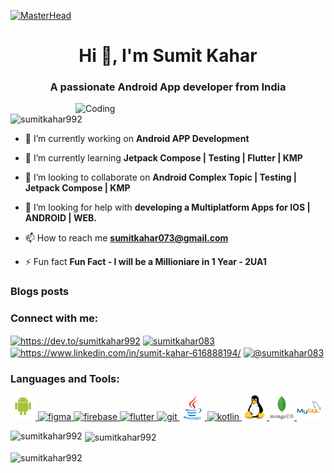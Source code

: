 [![MasterHead](https://3.bp.blogspot.com/-dB6ndKqIAuI/XdWeOASO5AI/AAAAAAAANZA/MSbT9mh6bukxkI-tqnu_GARIZZV5WNVhQCLcBGAsYHQ/s1600/image1.gif)](https://rishavchanda.io)
<h1 align="center">Hi 👋, I'm Sumit Kahar</h1>
<h3 align="center">A passionate Android App developer from India</h3>
<img align="right" alt="Coding" width="400" src="https://cdn.dribbble.com/userupload/7081683/file/original-9c605f4d487a4432e502ec3bb851e440.gif">

<p align="left"> <img src="https://komarev.com/ghpvc/?username=sumitkahar992&label=Profile%20views&color=0e75b6&style=flat" alt="sumitkahar992" /> </p>

- 🔭 I’m currently working on **Android APP Development**

- 🌱 I’m currently learning **Jetpack Compose | Testing | Flutter | KMP**

- 👯 I’m looking to collaborate on **Android Complex Topic | Testing | Jetpack Compose | KMP**

- 🤝 I’m looking for help with **developing a Multiplatform Apps for IOS | ANDROID | WEB.**

- 📫 How to reach me **sumitkahar073@gmail.com**

- ⚡ Fun fact **Fun Fact - I will be a Millioniare in 1 Year - 2UA1**

### Blogs posts
<!-- BLOG-POST-LIST:START -->
<!-- BLOG-POST-LIST:END -->

<h3 align="left">Connect with me:</h3>
<p align="left">
<a href="https://dev.to/https://dev.to/sumitkahar992" target="blank"><img align="center" src="https://raw.githubusercontent.com/rahuldkjain/github-profile-readme-generator/master/src/images/icons/Social/devto.svg" alt="https://dev.to/sumitkahar992" height="30" width="40" /></a>
<a href="https://twitter.com/sumitkahar083" target="blank"><img align="center" src="https://raw.githubusercontent.com/rahuldkjain/github-profile-readme-generator/master/src/images/icons/Social/twitter.svg" alt="sumitkahar083" height="30" width="40" /></a>
<a href="https://linkedin.com/in/https://www.linkedin.com/in/sumit-kahar-616888194/" target="blank"><img align="center" src="https://raw.githubusercontent.com/rahuldkjain/github-profile-readme-generator/master/src/images/icons/Social/linked-in-alt.svg" alt="https://www.linkedin.com/in/sumit-kahar-616888194/" height="30" width="40" /></a>
<a href="https://medium.com/@sumitkahar083" target="blank"><img align="center" src="https://raw.githubusercontent.com/rahuldkjain/github-profile-readme-generator/master/src/images/icons/Social/medium.svg" alt="@sumitkahar083" height="30" width="40" /></a>
</p>

<h3 align="left">Languages and Tools:</h3>
<p align="left"> <a href="https://developer.android.com" target="_blank" rel="noreferrer"> <img src="https://raw.githubusercontent.com/devicons/devicon/master/icons/android/android-original-wordmark.svg" alt="android" width="40" height="40"/> </a> <a href="https://www.figma.com/" target="_blank" rel="noreferrer"> <img src="https://www.vectorlogo.zone/logos/figma/figma-icon.svg" alt="figma" width="40" height="40"/> </a> <a href="https://firebase.google.com/" target="_blank" rel="noreferrer"> <img src="https://www.vectorlogo.zone/logos/firebase/firebase-icon.svg" alt="firebase" width="40" height="40"/> </a> <a href="https://flutter.dev" target="_blank" rel="noreferrer"> <img src="https://www.vectorlogo.zone/logos/flutterio/flutterio-icon.svg" alt="flutter" width="40" height="40"/> </a> <a href="https://git-scm.com/" target="_blank" rel="noreferrer"> <img src="https://www.vectorlogo.zone/logos/git-scm/git-scm-icon.svg" alt="git" width="40" height="40"/> </a> <a href="https://www.java.com" target="_blank" rel="noreferrer"> <img src="https://raw.githubusercontent.com/devicons/devicon/master/icons/java/java-original.svg" alt="java" width="40" height="40"/> </a> <a href="https://kotlinlang.org" target="_blank" rel="noreferrer"> <img src="https://www.vectorlogo.zone/logos/kotlinlang/kotlinlang-icon.svg" alt="kotlin" width="40" height="40"/> </a> <a href="https://www.linux.org/" target="_blank" rel="noreferrer"> <img src="https://raw.githubusercontent.com/devicons/devicon/master/icons/linux/linux-original.svg" alt="linux" width="40" height="40"/> </a> <a href="https://www.mongodb.com/" target="_blank" rel="noreferrer"> <img src="https://raw.githubusercontent.com/devicons/devicon/master/icons/mongodb/mongodb-original-wordmark.svg" alt="mongodb" width="40" height="40"/> </a> <a href="https://www.mysql.com/" target="_blank" rel="noreferrer"> <img src="https://raw.githubusercontent.com/devicons/devicon/master/icons/mysql/mysql-original-wordmark.svg" alt="mysql" width="40" height="40"/> </a> </p>

<p><img align="left" src="https://github-readme-stats.vercel.app/api/top-langs?username=sumitkahar992&show_icons=true&locale=en&layout=compact" alt="sumitkahar992" /></p>

<p>&nbsp;<img align="center" src="https://github-readme-stats.vercel.app/api?username=sumitkahar992&show_icons=true&locale=en" alt="sumitkahar992" /></p>

<p><img align="center" src="https://github-readme-streak-stats.herokuapp.com/?user=sumitkahar992&" alt="sumitkahar992" /></p>
